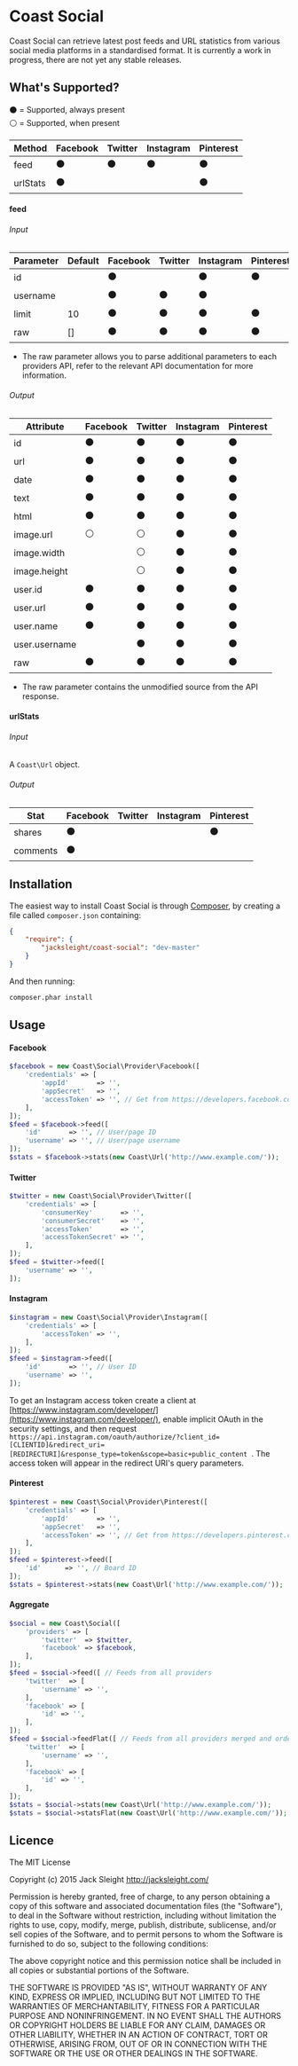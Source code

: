 # Coast Social

Coast Social can retrieve latest post feeds and URL statistics from various social media platforms in a standardised format. It is currently a work in progress, there are not yet any stable releases.

## What's Supported?

:black_circle: = Supported, always present  
:white_circle: = Supported, when present

Method        | Facebook       | Twitter        | Instagram      | Pinterest
--------------| ---------------|----------------|----------------|---------------
feed          | :black_circle: | :black_circle: | :black_circle: | :black_circle:
urlStats      | :black_circle: |                |                | :black_circle:

#### feed

###### Input

Parameter     | Default | Facebook       | Twitter        | Instagram      | Pinterest
--------------| --------|----------------|----------------|----------------|---------------
id            |         | :black_circle: |                | :black_circle: | :black_circle:
username      |         | :black_circle: | :black_circle: | :black_circle: | 
limit         | 10      | :black_circle: | :black_circle: | :black_circle: | :black_circle:
raw           | []      | :black_circle: | :black_circle: | :black_circle: | :black_circle:

* The raw parameter allows you to parse additional parameters to each providers API, refer to the relevant API documentation for more information.

###### Output

Attribute     | Facebook       | Twitter        | Instagram      | Pinterest
--------------| ---------------|----------------|----------------|---------------
id            | :black_circle: | :black_circle: | :black_circle: | :black_circle: 
url           | :black_circle: | :black_circle: | :black_circle: | :black_circle:
date          | :black_circle: | :black_circle: | :black_circle: | :black_circle:
text          | :black_circle: | :black_circle: | :black_circle: | :black_circle:
html          | :black_circle: | :black_circle: | :black_circle: | :black_circle:
image.url     | :white_circle: | :white_circle: | :black_circle: | :black_circle: 
image.width   |                | :white_circle: | :black_circle: | :black_circle: 
image.height  |                | :white_circle: | :black_circle: | :black_circle: 
user.id       | :black_circle: | :black_circle: | :black_circle: | :black_circle:
user.url      | :black_circle: | :black_circle: | :black_circle: | :black_circle:
user.name     | :black_circle: | :black_circle: | :black_circle: | :black_circle:
user.username |                | :black_circle: | :black_circle: | :black_circle:
raw           | :black_circle: | :black_circle: | :black_circle: | :black_circle:

* The raw parameter contains the unmodified source from the API response.

#### urlStats

###### Input

A `Coast\Url` object.

###### Output

Stat          | Facebook       | Twitter        | Instagram      | Pinterest
--------------| ---------------|----------------|----------------|---------------
shares        | :black_circle: |                |                | :black_circle: 
comments      | :black_circle: |                |                | 

## Installation

The easiest way to install Coast Social is through [Composer](https://getcomposer.org/doc/00-intro.md), by creating a file called `composer.json` containing:

```json
{
    "require": {
        "jacksleight/coast-social": "dev-master"
    }
}
```

And then running:

```bash
composer.phar install
```

## Usage

#### Facebook

```php
$facebook = new Coast\Social\Provider\Facebook([
    'credentials' => [
        'appId'       => '',
        'appSecret'   => '',
        'accessToken' => '', // Get from https://developers.facebook.com/tools/explorer/
    ],
]);
$feed = $facebook->feed([
    'id'       => '', // User/page ID
    'username' => '', // User/page username
]);
$stats = $facebook->stats(new Coast\Url('http://www.example.com/'));
```

#### Twitter

```php
$twitter = new Coast\Social\Provider\Twitter([
    'credentials' => [
        'consumerKey'       => '',
        'consumerSecret'    => '',
        'accessToken'       => '',
        'accessTokenSecret' => '',
    ],
]);
$feed = $twitter->feed([
    'username' => '',
]);
```

#### Instagram

```php
$instagram = new Coast\Social\Provider\Instagram([
    'credentials' => [
        'accessToken' => '',
    ],
]);
$feed = $instagram->feed([
    'id'       => '', // User ID
    'username' => '',
]);
```

To get an Instagram access token create a client at [https://www.instagram.com/developer/](https://www.instagram.com/developer/), enable implicit OAuth in the security settings, and then request `https://api.instagram.com/oauth/authorize/?client_id=[CLIENTID]&redirect_uri=[REDIRECTURI]&response_type=token&scope=basic+public_content
`. The access token will appear in the redirect URI's query parameters.

#### Pinterest

```php
$pinterest = new Coast\Social\Provider\Pinterest([
    'credentials' => [
        'appId'       => '',
        'appSecret'   => '',
        'accessToken' => '', // Get from https://developers.pinterest.com/tools/access_token/
    ],
]);
$feed = $pinterest->feed([
    'id'      => '', // Board ID
]);
$stats = $pinterest->stats(new Coast\Url('http://www.example.com/'));
```

#### Aggregate

```php
$social = new Coast\Social([
    'providers' => [
        'twitter'  => $twitter,
        'facebook' => $facebook,
    ],
]);
$feed = $social->feed([ // Feeds from all providers
    'twitter'  => [
        'username' => '',
    ],
    'facebook' => [
        'id' => '',
    ],
]);
$feed = $social->feedFlat([ // Feeds from all providers merged and ordered by date
    'twitter'  => [
        'username' => '',
    ],
    'facebook' => [
        'id' => '',
    ],
]);
$stats = $social->stats(new Coast\Url('http://www.example.com/'));     // Stats from all providers
$stats = $social->statsFlat(new Coast\Url('http://www.example.com/')); // Stats from all providers added together
```

## Licence

The MIT License

Copyright (c) 2015 Jack Sleight <http://jacksleight.com/>

Permission is hereby granted, free of charge, to any person obtaining a copy
of this software and associated documentation files (the "Software"), to deal
in the Software without restriction, including without limitation the rights
to use, copy, modify, merge, publish, distribute, sublicense, and/or sell
copies of the Software, and to permit persons to whom the Software is
furnished to do so, subject to the following conditions:

The above copyright notice and this permission notice shall be included in
all copies or substantial portions of the Software.

THE SOFTWARE IS PROVIDED "AS IS", WITHOUT WARRANTY OF ANY KIND, EXPRESS OR
IMPLIED, INCLUDING BUT NOT LIMITED TO THE WARRANTIES OF MERCHANTABILITY,
FITNESS FOR A PARTICULAR PURPOSE AND NONINFRINGEMENT. IN NO EVENT SHALL THE
AUTHORS OR COPYRIGHT HOLDERS BE LIABLE FOR ANY CLAIM, DAMAGES OR OTHER
LIABILITY, WHETHER IN AN ACTION OF CONTRACT, TORT OR OTHERWISE, ARISING FROM,
OUT OF OR IN CONNECTION WITH THE SOFTWARE OR THE USE OR OTHER DEALINGS IN
THE SOFTWARE.
